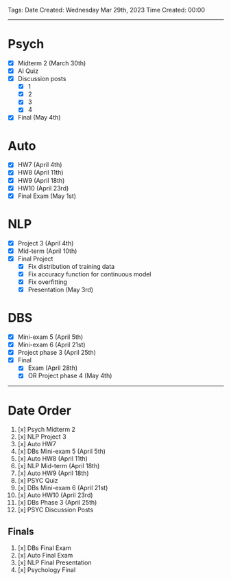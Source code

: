 Tags: 
Date Created: Wednesday Mar 29th, 2023
Time Created: 00:00

---
# Psych
- [x] Midterm 2 (March 30th)
- [x] AI Quiz
- [x] Discussion posts
	- [x] 1
	- [x] 2
	- [x] 3
	- [x] 4
- [x] Final (May 4th)

# Auto
- [x] HW7 (April 4th)
- [x] HW8 (April 11th)
- [x] HW9 (April 18th)
- [x] HW10 (April 23rd)
- [x] Final Exam (May 1st)

# NLP
- [x] Project 3 (April 4th)
- [x] Mid-term (April 10th)
- [x] Final Project
	- [x] Fix distribution of training data
	- [x] Fix accuracy function for continuous model
	- [x] Fix overfitting
	- [x] Presentation (May 3rd)

# DBS
- [x] Mini-exam 5 (April 5th)
- [x] Mini-exam 6 (April 21st)
- [x] Project phase 3 (April 25th)
- [x] Final
	- [x] Exam (April 28th)
	- [x] OR Project phase 4 (May 4th)

---
# Date Order

1. [x] Psych Midterm 2
2. [x] NLP Project 3
3. [x] Auto HW7
4. [x] DBs Mini-exam 5 (April 5th)
6. [x] Auto HW8 (April 11th)
5. [x] NLP Mid-term (April 18th)
7. [x] Auto HW9 (April 18th)
8. [x] PSYC Quiz
10. [x] DBs Mini-exam 6 (April 21st)
11. [x] Auto HW10 (April 23rd)
12. [x] DBs Phase 3 (April 25th)
9. [x] PSYC Discussion Posts

## Finals
1. [x] DBs Final Exam
2. [x] Auto Final Exam
3. [x] NLP Final Presentation
4. [x] Psychology Final